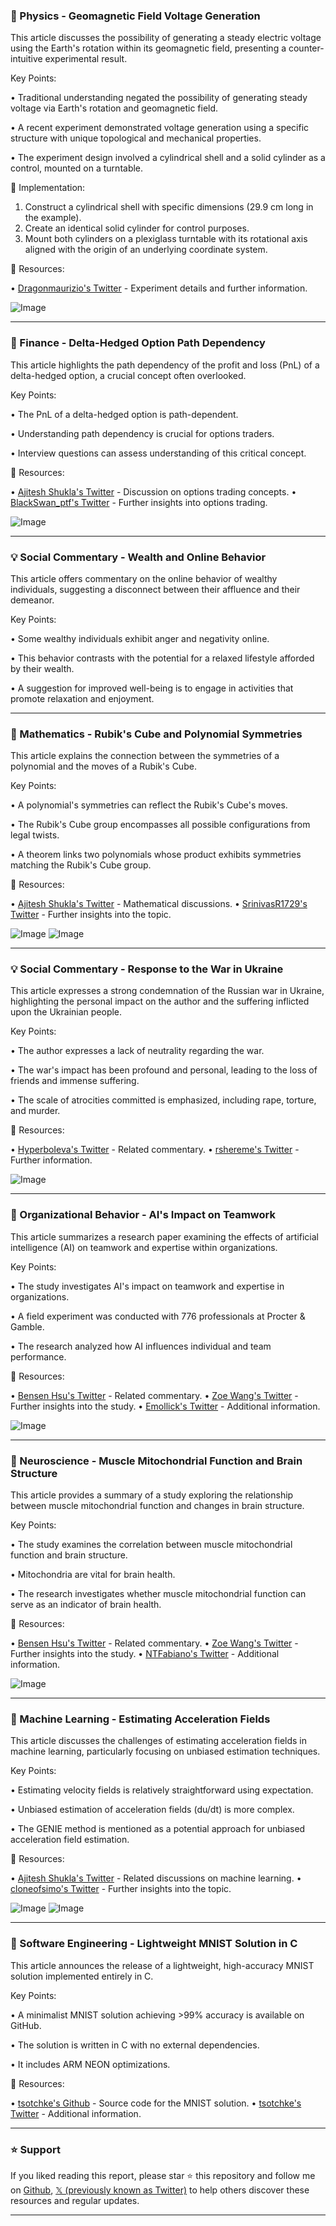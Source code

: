 ### 🤖 Physics - Geomagnetic Field Voltage Generation

This article discusses the possibility of generating a steady electric voltage using the Earth's rotation within its geomagnetic field, presenting a counter-intuitive experimental result.

Key Points:

• Traditional understanding negated the possibility of generating steady voltage via Earth's rotation and geomagnetic field.


• A recent experiment demonstrated voltage generation using a specific structure with unique topological and mechanical properties.


• The experiment design involved a cylindrical shell and a solid cylinder as a control, mounted on a turntable.


🚀 Implementation:

1. Construct a cylindrical shell with specific dimensions (29.9 cm long in the example).
2. Create an identical solid cylinder for control purposes.
3. Mount both cylinders on a plexiglass turntable with its rotational axis aligned with the origin of an underlying coordinate system.


🔗 Resources:

• [Dragonmaurizio's Twitter](https://x.com/Dragonmaurizio) - Experiment details and further information.

![Image](https://pbs.twimg.com/amplify_video_thumb/1903813019282374656/img/Xn0ZQkPNmS5kQ800.jpg)


---
### 🤖 Finance - Delta-Hedged Option Path Dependency

This article highlights the path dependency of the profit and loss (PnL) of a delta-hedged option, a crucial concept often overlooked.

Key Points:

• The PnL of a delta-hedged option is path-dependent.


•  Understanding path dependency is crucial for options traders.


• Interview questions can assess understanding of this critical concept.


🔗 Resources:

• [Ajitesh Shukla's Twitter](https://x.com/ajitesh_shukla7) - Discussion on options trading concepts.
• [BlackSwan_ptf's Twitter](https://x.com/BlackSwan_ptf) - Further insights into options trading.

![Image](https://pbs.twimg.com/media/GiIpJajXcAA1rlh?format=png&name=small)


---
### 💡 Social Commentary - Wealth and Online Behavior

This article offers commentary on the online behavior of wealthy individuals, suggesting a disconnect between their affluence and their demeanor.

Key Points:

• Some wealthy individuals exhibit anger and negativity online.


• This behavior contrasts with the potential for a relaxed lifestyle afforded by their wealth.


• A suggestion for improved well-being is to engage in activities that promote relaxation and enjoyment.


---
### 🤖 Mathematics - Rubik's Cube and Polynomial Symmetries

This article explains the connection between the symmetries of a polynomial and the moves of a Rubik's Cube.

Key Points:

• A polynomial's symmetries can reflect the Rubik's Cube's moves.


• The Rubik's Cube group encompasses all possible configurations from legal twists.


• A theorem links two polynomials whose product exhibits symmetries matching the Rubik's Cube group.


🔗 Resources:

• [Ajitesh Shukla's Twitter](https://x.com/ajitesh_shukla7) - Mathematical discussions.
• [SrinivasR1729's Twitter](https://x.com/SrinivasR1729) - Further insights into the topic.

![Image](https://pbs.twimg.com/media/Gmp8RlFb0AAoIoW?format=jpg&name=small)
![Image](https://pbs.twimg.com/media/Gmp8iNHbIAIStE6?format=jpg&name=small)


---
### 💡 Social Commentary - Response to the War in Ukraine

This article expresses a strong condemnation of the Russian war in Ukraine, highlighting the personal impact on the author and the suffering inflicted upon the Ukrainian people.

Key Points:

• The author expresses a lack of neutrality regarding the war.


• The war's impact has been profound and personal, leading to the loss of friends and immense suffering.


• The scale of atrocities committed is emphasized, including rape, torture, and murder.


🔗 Resources:

• [HyperboIeva's Twitter](https://x.com/HyperboIeva) - Related commentary.
• [rshereme's Twitter](https://x.com/rshereme) - Further information.

![Image](https://pbs.twimg.com/media/Gmk9eqhWAAMEmpb?format=jpg&name=small)


---
### 🤖 Organizational Behavior - AI's Impact on Teamwork

This article summarizes a research paper examining the effects of artificial intelligence (AI) on teamwork and expertise within organizations.

Key Points:

• The study investigates AI's impact on teamwork and expertise in organizations.


• A field experiment was conducted with 776 professionals at Procter & Gamble.


• The research analyzed how AI influences individual and team performance.


🔗 Resources:

• [Bensen Hsu's Twitter](https://x.com/BensenHsu) - Related commentary.
• [Zoe Wang's Twitter](https://x.com/zoewangai) - Further insights into the study.
• [Emollick's Twitter](https://x.com/emollick) - Additional information.

![Image](https://pbs.twimg.com/media/GmpuFCRakAEQ28B?format=jpg&name=small)


---
### 🤖 Neuroscience - Muscle Mitochondrial Function and Brain Structure

This article provides a summary of a study exploring the relationship between muscle mitochondrial function and changes in brain structure.

Key Points:

• The study examines the correlation between muscle mitochondrial function and brain structure.


• Mitochondria are vital for brain health.


• The research investigates whether muscle mitochondrial function can serve as an indicator of brain health.


🔗 Resources:

• [Bensen Hsu's Twitter](https://x.com/BensenHsu) - Related commentary.
• [Zoe Wang's Twitter](https://x.com/zoewangai) - Further insights into the study.
• [NTFabiano's Twitter](https://x.com/NTFabiano) - Additional information.

![Image](https://pbs.twimg.com/media/GmpSncJakAAaYyS?format=jpg&name=small)


---
### 🤖 Machine Learning - Estimating Acceleration Fields

This article discusses the challenges of estimating acceleration fields in machine learning, particularly focusing on unbiased estimation techniques.

Key Points:

• Estimating velocity fields is relatively straightforward using expectation.


• Unbiased estimation of acceleration fields (du/dt) is more complex.


• The GENIE method is mentioned as a potential approach for unbiased acceleration field estimation.


🔗 Resources:

• [Ajitesh Shukla's Twitter](https://x.com/ajitesh_shukla7) - Related discussions on machine learning.
• [cloneofsimo's Twitter](https://x.com/cloneofsimo) - Further insights into the topic.

![Image](https://pbs.twimg.com/media/GmpekQAacAADZ9n?format=jpg&name=900x900)
![Image](https://pbs.twimg.com/media/GmpfEnza0AAYhjT?format=jpg&name=medium)


---
### 🤖 Software Engineering - Lightweight MNIST Solution in C

This article announces the release of a lightweight, high-accuracy MNIST solution implemented entirely in C.

Key Points:

• A minimalist MNIST solution achieving >99% accuracy is available on GitHub.


• The solution is written in C with no external dependencies.


• It includes ARM NEON optimizations.



🔗 Resources:

• [tsotchke's Github](https://t.co/dS5MQW4CcR) -  Source code for the MNIST solution.
• [tsotchke's Twitter](https://x.com/tsotchke) -  Additional information.


---

### ⭐️ Support

If you liked reading this report, please star ⭐️ this repository and follow me on [Github](https://github.com/Drix10), [𝕏 (previously known as Twitter)](https://x.com/DRIX_10_) to help others discover these resources and regular updates.

---